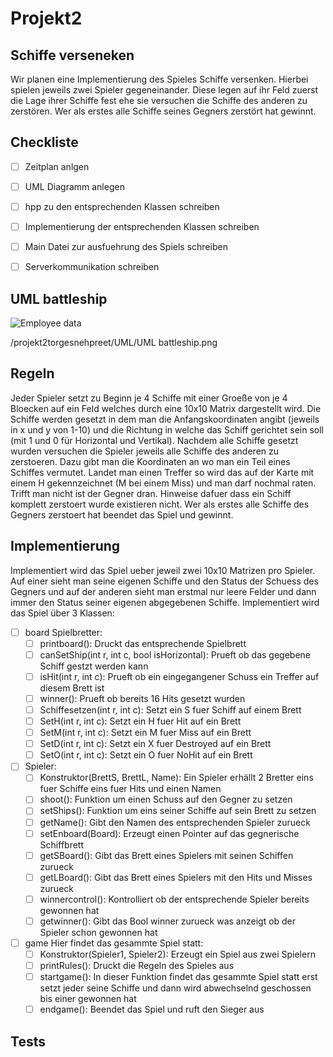 # Projekt2

## Schiffe verseneken

Wir planen eine Implementierung des Spieles Schiffe versenken. Hierbei spielen jeweils 
zwei Spieler gegeneinander. Diese legen auf ihr Feld zuerst die Lage ihrer Schiffe fest ehe sie versuchen die Schiffe des anderen zu zerstören.
Wer als erstes alle Schiffe seines Gegners zerstört hat gewinnt.


## Checkliste

- [ ] Zeitplan anlgen
- [ ] UML Diagramm anlegen
- [ ] hpp zu den entsprechenden Klassen schreiben
- [ ] Implementierung der entsprechenden Klassen schreiben
- [ ] Main Datei zur ausfuehrung des Spiels schreiben
- [ ] Serverkommunikation schreiben


## UML battleship

![Employee data](https://gitlab.cs.uni-bonn.de/raut0/projekt2torgesnehpreet/-/blob/main/UML/UML%20Schiffe%20versenken.png)

/projekt2torgesnehpreet/UML/UML battleship.png

## Regeln

Jeder Spieler setzt zu Beginn je 4 Schiffe mit einer Groeße von je 4 Bloecken auf ein Feld welches durch eine 10x10 Matrix dargestellt wird. Die Schiffe werden gesetzt in dem man die Anfangskoordinaten angibt (jeweils in x und y von 1-10) und die Richtung in welche das Schiff gerichtet sein soll (mit 1 und 0 für Horizontal und Vertikal). Nachdem alle Schiffe gesetzt wurden versuchen die Spieler jeweils alle Schiffe des anderen zu zerstoeren. Dazu gibt man die Koordinaten an wo man ein Teil eines Schiffes vermutet. Landet man einen Treffer so wird das auf der Karte mit einem H gekennzeichnet (M bei einem Miss) und man darf nochmal raten. Trifft man nicht ist der Gegner dran. Hinweise dafuer dass ein Schiff komplett zerstoert wurde existieren nicht. Wer als erstes alle Schiffe des Gegners zerstoert hat beendet das Spiel und gewinnt. 

## Implementierung

Implementiert wird das Spiel ueber jeweil zwei 10x10 Matrizen pro Spieler. Auf einer sieht man seine eigenen Schiffe und den Status der Schuess des Gegners und auf der anderen sieht man erstmal nur leere Felder und dann immer den Status seiner eigenen abgegebenen Schiffe. 
Implementiert wird das Spiel über 3 Klassen:
- [ ] board Spielbretter:
    - [ ] printboard(): Druckt das entsprechende Spielbrett
    - [ ] canSetShip(int r, int c, bool isHorizontal): Prueft ob das gegebene Schiff gestzt werden kann
    - [ ] isHit(int r, int c): Prueft ob ein eingegangener Schuss ein Treffer auf diesem Brett ist
    - [ ] winner(): Prueft ob bereits 16 Hits gesetzt wurden
    - [ ] Schiffesetzen(int r, int c): Setzt ein S fuer Schiff auf einem Brett
    - [ ] SetH(int r, int c): Setzt ein H fuer Hit auf ein Brett
    - [ ] SetM(int r, int c): Setzt ein M fuer Miss auf ein Brett
    - [ ] SetD(int r, int c): Setzt ein X fuer Destroyed auf ein Brett
    - [ ] SetO(int r, int c): Setzt ein O fuer NoHit auf ein Brett

- [ ] Spieler:
    - [ ] Konstruktor(BrettS, BrettL, Name): Ein Spieler erhällt 2 Bretter eins fuer Schiffe eins fuer Hits und einen Namen
    - [ ] shoot(): Funktion um einen Schuss auf den Gegner zu setzen
    - [ ] setShips(): Funktion um eins seiner Schiffe auf sein Brett zu setzen
    - [ ] getName(): Gibt den Namen des entsprechenden Spieler zurueck
    - [ ] setEnboard(Board): Erzeugt einen Pointer auf das gegnerische Schiffbrett
    - [ ] getSBoard(): Gibt das Brett eines Spielers mit seinen Schiffen zurueck
    - [ ] getLBoard(): Gibt das Brett eines Spielers mit den Hits und Misses zurueck
    - [ ] winnercontrol(): Kontrolliert ob der entsprechende Spieler bereits gewonnen hat
    - [ ] getwinner(): Gibt das Bool winner zurueck was anzeigt ob der Spieler schon gewonnen hat

- [ ] game Hier findet das gesammte Spiel statt:
    - [ ] Konstruktor(Spieler1, Spieler2): Erzeugt ein Spiel aus zwei Spielern
    - [ ] printRules(): Druckt die Regeln des Spieles aus
    - [ ] startgame(): In dieser Funktion findet das gesammte Spiel statt erst setzt jeder seine Schiffe und dann wird abwechselnd geschossen bis einer gewonnen hat
    - [ ] endgame(): Beendet das Spiel und ruft den Sieger aus

## Tests
